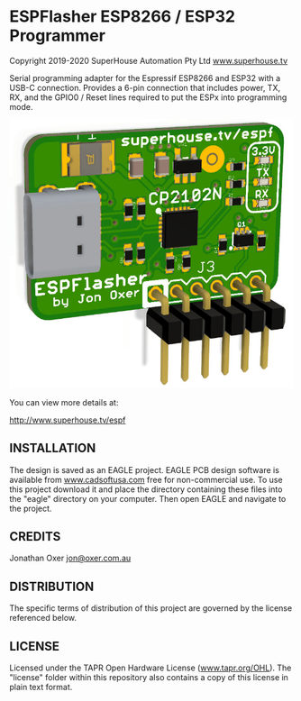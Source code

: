ESPFlasher ESP8266 / ESP32 Programmer
======================================
Copyright 2019-2020 SuperHouse Automation Pty Ltd  www.superhouse.tv  

Serial programming adapter for the Espressif ESP8266 and ESP32 with
a USB-C connection. Provides a 6-pin connection that includes power,
TX, RX, and the GPIO0 / Reset lines required to put the ESPx into
programming mode.

![PCB render](ESPF-v3_0-oblique-render.jpg)

You can view more details at:

  http://www.superhouse.tv/espf


INSTALLATION
------------
The design is saved as an EAGLE project. EAGLE PCB design software is
available from www.cadsoftusa.com free for non-commercial use. To use
this project download it and place the directory containing these files
into the "eagle" directory on your computer. Then open EAGLE and
navigate to the project.


CREDITS
-------
Jonathan Oxer jon@oxer.com.au


DISTRIBUTION
------------
The specific terms of distribution of this project are governed by the
license referenced below.


LICENSE
-------
Licensed under the TAPR Open Hardware License (www.tapr.org/OHL).
The "license" folder within this repository also contains a copy of
this license in plain text format.
